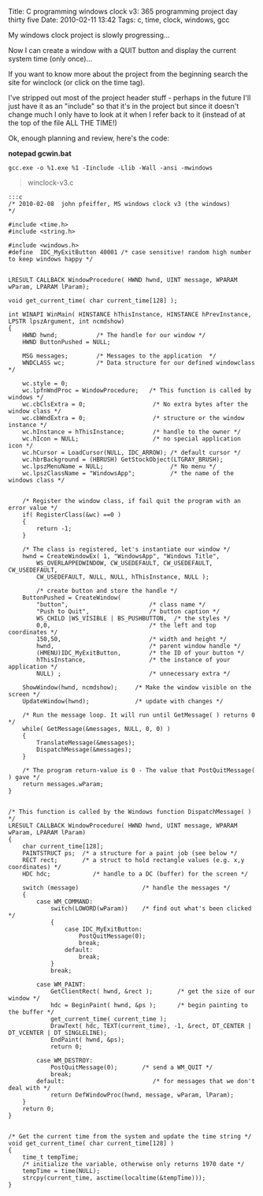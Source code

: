 Title: C programming windows clock v3: 365 programming project day thirty five
Date: 2010-02-11 13:42
Tags: c, time, clock, windows, gcc

My windows clock project is slowly progressing...

Now I can create a window with a QUIT button and display the current system time (only once)...

If you want to know more about the project from the beginning search the site for winclock (or click on the time tag).

I've stripped out most of the project header stuff - perhaps in the future I'll just have it as an "include" so that it's in the project but since it doesn't change much I only have to look at it when I refer back to it (instead of at the top of the file ALL THE TIME!)

Ok, enough planning and review, here's the code:

**notepad gcwin.bat**

`gcc.exe -o %1.exe %1 -Iinclude -Llib -Wall -ansi -mwindows`

> winclock-v3.c


    :::c
    /* 2010-02-08  john pfeiffer, MS windows clock v3 (the windows)
    */
    
    #include <time.h>
    #include <string.h>
    
    #include <windows.h>
    #define  IDC_MyExitButton 40001 /* case sensitive! random high number to keep windows happy */
    
    
    LRESULT CALLBACK WindowProcedure( HWND hwnd, UINT message, WPARAM wParam, LPARAM lParam);
    
    void get_current_time( char current_time[128] );
    
    int WINAPI WinMain( HINSTANCE hThisInstance, HINSTANCE hPrevInstance, LPSTR lpszArgument, int ncmdshow)               
    {
        HWND hwnd;           /* The handle for our window */
        HWND ButtonPushed = NULL;
    
        MSG messages;        /* Messages to the application  */
        WNDCLASS wc;         /* Data structure for our defined windowclass */
    
        wc.style = 0;
        wc.lpfnWndProc = WindowProcedure;   /* This function is called by windows */
        wc.cbClsExtra = 0;                   /* No extra bytes after the window class */
        wc.cbWndExtra = 0;                   /* structure or the window instance */
        wc.hInstance = hThisInstance;		 /* handle to the owner */
        wc.hIcon = NULL;					 /* no special application icon */
        wc.hCursor = LoadCursor(NULL, IDC_ARROW); /* default cursor */
        wc.hbrBackground = (HBRUSH) GetStockObject(LTGRAY_BRUSH);	
        wc.lpszMenuName = NULL; 				  /* No menu */
        wc.lpszClassName = "WindowsApp";		  /* the name of the windows class */
        
        
        /* Register the window class, if fail quit the program with an error value */
        if( RegisterClass(&wc) ==0 )
        {
            return -1;
        }
    
        /* The class is registered, let's instantiate our window */
        hwnd = CreateWindowEx( 1, "WindowsApp", "Windows Title",
            WS_OVERLAPPEDWINDOW, CW_USEDEFAULT, CW_USEDEFAULT, CW_USEDEFAULT, 
            CW_USEDEFAULT, NULL, NULL, hThisInstance, NULL );
    
        	/* create button and store the handle */
        ButtonPushed = CreateWindow( 
            "button",      					/* class name */
            "Push to Quit",  				/* button caption */
            WS_CHILD |WS_VISIBLE | BS_PUSHBUTTON,  /* the styles */
            0,0,                            /* the left and top coordinates */
            150,50,                         /* width and height */
            hwnd,                           /* parent window handle */
            (HMENU)IDC_MyExitButton,        /* the ID of your button */
            hThisInstance,                  /* the instance of your application */
            NULL) ;                         /* unnecessary extra */
                
        ShowWindow(hwnd, ncmdshow);		/* Make the window visible on the screen */
        UpdateWindow(hwnd);				/* update with changes */
    
        /* Run the message loop. It will run until GetMessage( ) returns 0 */
        while( GetMessage(&messages, NULL, 0, 0) )
        {           
            TranslateMessage(&messages); 
            DispatchMessage(&messages);	 
        }
    
        /* The program return-value is 0 - The value that PostQuitMessage( ) gave */
        return messages.wParam;
    }
    
    
    /* This function is called by the Windows function DispatchMessage( ) */
    LRESULT CALLBACK WindowProcedure( HWND hwnd, UINT message, WPARAM wParam, LPARAM lParam)
    {
        char current_time[128];
        PAINTSTRUCT ps;	 /* a structure for a paint job (see below */
        RECT rect;       /* a struct to hold rectangle values (e.g. x,y coordinates) */
        HDC hdc;			/* handle to a DC (buffer) for the screen */
    
        switch (message)                  /* handle the messages */
        {
            case WM_COMMAND:
                switch(LOWORD(wParam))    /* find out what's been clicked */
                {
                    case IDC_MyExitButton:
                        PostQuitMessage(0);
                        break;                                
                    default:
                        break;
                }
                break;
    
            case WM_PAINT:
                GetClientRect( hwnd, &rect );		/* get the size of our window */
                hdc = BeginPaint( hwnd, &ps );		/* begin painting to the buffer */
                get_current_time( current_time );
                DrawText( hdc, TEXT(current_time), -1, &rect, DT_CENTER | DT_VCENTER | DT_SINGLELINE);
                EndPaint( hwnd, &ps);
                return 0;
    
            case WM_DESTROY:
                PostQuitMessage(0);       /* send a WM_QUIT */
                break;
            default:                         /* for messages that we don't deal with */
                return DefWindowProc(hwnd, message, wParam, lParam);
        }
        return 0;
    }
    
    
    /* Get the current time from the system and update the time string */
    void get_current_time( char current_time[128] )
    {
        time_t tempTime;
        /* initialize the variable, otherwise only returns 1970 date */
        tempTime = time(NULL);	
        strcpy(current_time, asctime(localtime(&tempTime)));
    }
